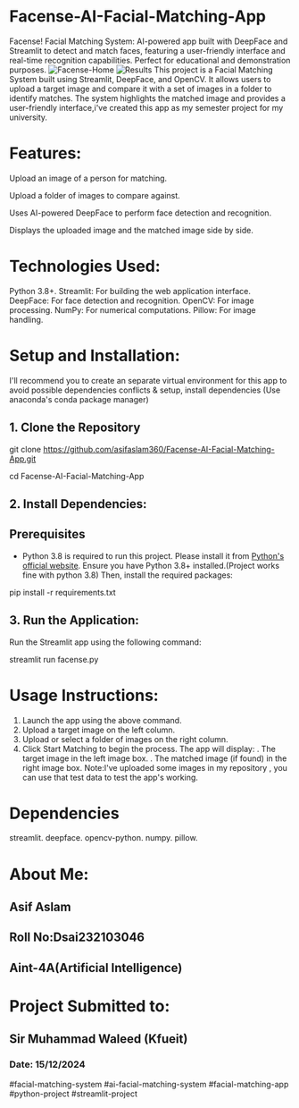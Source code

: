# Facense-AI-Facial-Matching-App
Facense! Facial Matching System: AI-powered app built with DeepFace and Streamlit to detect and match faces, featuring a user-friendly interface and real-time recognition capabilities. Perfect for educational and demonstration purposes.
![Facense-Home](https://github.com/user-attachments/assets/13712a3e-87de-4c4b-af68-fd89f4861869)
![Results](https://github.com/user-attachments/assets/4946fd63-ce6a-4ad0-8b08-70194648aac2)
This project is a Facial Matching System built using Streamlit, DeepFace, and OpenCV. It allows users to upload a target image and compare it with a set of images in a folder to identify matches. The system highlights the matched image and provides a user-friendly interface,i've created this app as my semester project for my university.

# Features:
Upload an image of a person for matching.

Upload a folder of images to compare against.

Uses AI-powered DeepFace to perform face detection and recognition.

Displays the uploaded image and the matched image side by side.

# Technologies Used:
Python 3.8+. 
Streamlit: For building the web application interface. 
DeepFace: For face detection and recognition.
OpenCV: For image processing.
NumPy: For numerical computations.
Pillow: For image handling.

# Setup and Installation:
I'll recommend you to create an separate virtual environment for this app to avoid possible dependencies conflicts 
& setup, install dependencies (Use anaconda's conda package manager)
## 1. Clone the Repository
git clone https://github.com/asifaslam360/Facense-AI-Facial-Matching-App.git

cd  Facense-AI-Facial-Matching-App
## 2. Install Dependencies:
## Prerequisites
- Python 3.8 is required to run this project. Please install it from [Python's official website](https://www.python.org/downloads/).
Ensure you have Python 3.8+ installed.(Project works fine with python 3.8)
Then, install the required packages:

pip install -r requirements.txt
## 3. Run the Application:
Run the Streamlit app using the following command:

streamlit run facense.py

# Usage Instructions:
1. Launch the app using the above command.
2. Upload a target image on the left column.
3. Upload or select a folder of images on the right column.
4. Click Start Matching to begin the process.
  The app will display:
. The target image in the left image box.
. The matched image (if found) in the right image box.
Note:I've uploaded some images in my repository , you can use that test data to test the app's working.

# Dependencies
streamlit. 
deepface. 
opencv-python. 
numpy. 
pillow. 

# About Me:
## Asif Aslam
## Roll No:Dsai232103046
## Aint-4A(Artificial Intelligence)

# Project Submitted to:
## Sir Muhammad Waleed (Kfueit)
### Date: 15/12/2024

#facial-matching-system #ai-facial-matching-system #facial-matching-app #python-project #streamlit-project




